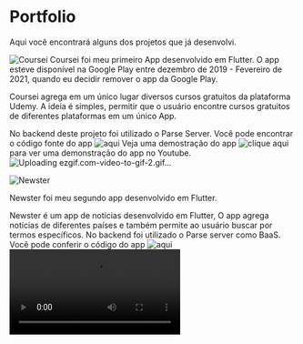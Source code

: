 # Portfolio

Aqui você encontrará alguns dos projetos que já desenvolvi.

![Coursei](https://github.com/joaoarmando/coursei")
Coursei foi meu primeiro App desenvolvido em Flutter. O app esteve disponível na Google Play entre dezembro de 2019 - Fevereiro de 2021, quando eu decidir remover o app da Google Play.

Coursei agrega em um único lugar diversos cursos gratuitos da plataforma Udemy. A ideia é simples, permitir que o usuário encontre cursos gratuitos de diferentes plataformas em um único App.

No backend deste projeto foi utilizado o Parse Server.
Você pode encontrar o código fonte do app ![aqui]("https://github.com/joaoarmando/coursei")
Veja uma demostração do app ![clique aqui](https://youtu.be/nwaUMpdDMLE) para ver uma demonstração do app no Youtube.
![Uploading ezgif.com-video-to-gif-2.gif…](https://youtu.be/nwaUMpdDMLE)








![Newster]("https://github.com/joaoarmando/newster")

Newster foi meu segundo app desenvolvido em Flutter. 

Newster é um app de notícias desenvolvido em Flutter, O app agrega notícias de diferentes países e também permite ao usuário buscar por termos específicos.
No backend foi utilizado o Parse server como BaaS.
Você pode conferir o código do app ![aqui]("https://github.com/joaoarmando/newster")
![](https://user-images.githubusercontent.com/28633653/116939320-8854a600-ac42-11eb-8c7c-45d9a33ac1fb.mp4)
